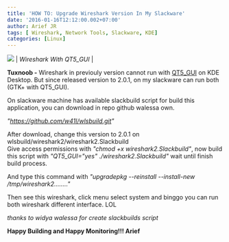 ```yaml
---
title: 'HOW TO: Upgrade Wireshark Version In My Slackware'
date: '2016-01-16T12:12:00.002+07:00'
author: Arief JR
tags: [ Wireshark, Network Tools, Slackware, KDE]
categories: [Linux]
---
```


![](https://3.bp.blogspot.com/-_NYsnVVACxw/VpnHPAubjZI/AAAAAAAACw4/Cni-2aH6HV0/s1600/Screenshot_20160116_112451.png)
| _Wireshark With QT5_GUI_ |

**Tuxnoob -** Wireshark in previouly version cannot run with [QT5_GUI](https://tuxnoob.com/tags/wireshark) on KDE Desktop. But since released version to 2.0.1, on my slackware can run both (GTK+ with QT5_GUI).  

On slackware machine has available slackbuild script for build this application, you can download in repo github walessa own.  

_"https://github.com/w41l/wlsbuild.git"_  

After download, change this version to 2.0.1 on wlsbuild/wireshark2/wireshark2.Slackbuild  
Give access permissions with _"chmod +x wireshark2.Slackbuild"_, now build this script with _"QT5_GUI="yes" ./wireshark2.Slackbuild"_ wait until finish build process.  

And type this command with _"upgradepkg --reinstall --install-new /tmp/wireshark2........"_  

Then see this wireshark, click menu select system and binggo you can run both wireshark different interface. LOL  

_thanks to widya walessa for create slackbuilds script_  

**Happy Building and Happy Monitoring!!! Arief**